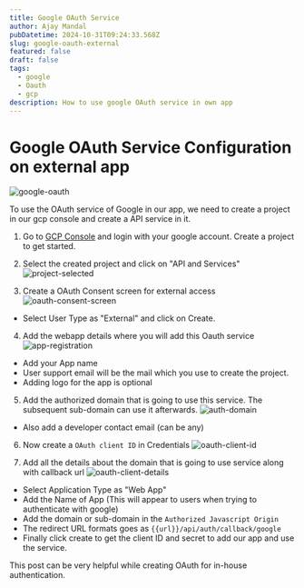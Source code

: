 ```yaml
---
title: Google OAuth Service
author: Ajay Mandal
pubDatetime: 2024-10-31T09:24:33.568Z
slug: google-oauth-external
featured: false
draft: false
tags:
  - google
  - Oauth
  - gcp
description: How to use google OAuth service in own app
---
```


# Google OAuth Service Configuration on external app
![google-oauth](@assets/images/google-oauth/google-oauth.jpeg)

To use the OAuth service of Google in our app, we need to create a project in our gcp console and create a API service in it.

1. Go to [GCP Console](https://console.cloud.google.com/) and login with your google account. Create a project to get started.

2. Select the created project and click on "API and Services"
![project-selected](@assets/images/google-oauth/project-selected.jpeg)

3. Create a OAuth Consent screen for external access
![oauth-consent-screen](@assets/images/google-oauth/oauth-consent-screen.jpeg)
- Select User Type as "External" and click on Create.

4. Add the webapp details where you will add this Oauth service
![app-registration](@assets/images/google-oauth/app-registration.jpeg)
- Add your App name
- User support email will be the mail which you use to create the project.
- Adding logo for the app is optional

5. Add the authorized domain that is going to use this service. The subsequent sub-domain can use it afterwards.
![auth-domain](@assets/images/google-oauth/auth-domain.jpeg)
- Also add a developer contact email (can be any)

6. Now create a `OAuth client ID` in Credentials
![oauth-client-id](@assets/images/google-oauth/oauth-client-id.jpeg)

7. Add all the details about the domain that is going to use service along with callback url
![oauth-client-details](@assets/images/google-oauth/oauth-client-details.jpeg)
 - Select Application Type as "Web App"
 - Add the Name of App (This will appear to users when trying to authenticate with google)
 - Add the domain or sub-domain in the `Authorized Javascript Origin`
 - The redirect URL formats goes as `{{url}}/api/auth/callback/google`
 - Finally click create to get the client ID and secret to add our app and use the service.

This post can be very helpful while creating OAuth for in-house authentication.